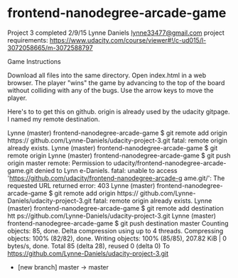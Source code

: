 frontend-nanodegree-arcade-game
===============================

Project 3
completed 2/9/15
Lynne Daniels
lynne33477@gmail.com
project requirements:  https://www.udacity.com/course/viewer#!/c-ud015/l-3072058665/m-3072588797


Game Instructions

Download all files into the same directory.
Open index.html in a web browser.
The player "wins" the game by advancing to the top of the board without colliding with any of the bugs.
Use the arrow keys to move the player.



Here's to to get this on github.  origin is already used by the udacity gitpage.  I named my remote destination.

Lynne (master) frontend-nanodegree-arcade-game $ git remote add origin https://
github.com/Lynne-Daniels/udacity-project-3.git
fatal: remote origin already exists.
Lynne (master) frontend-nanodegree-arcade-game $ git remote
origin
Lynne (master) frontend-nanodegree-arcade-game $ git push origin master
remote: Permission to udacity/frontend-nanodegree-arcade-game.git denied to Lynn
e-Daniels.
fatal: unable to access 'https://github.com/udacity/frontend-nanodegree-arcade-g
ame.git/': The requested URL returned error: 403
Lynne (master) frontend-nanodegree-arcade-game $ git remote add origin https://
github.com/Lynne-Daniels/udacity-project-3.git
fatal: remote origin already exists.
Lynne (master) frontend-nanodegree-arcade-game $ git remote add destination htt
ps://github.com/Lynne-Daniels/udacity-project-3.git
Lynne (master) frontend-nanodegree-arcade-game $ git push destination master
Counting objects: 85, done.
Delta compression using up to 4 threads.
Compressing objects: 100% (82/82), done.
Writing objects: 100% (85/85), 207.82 KiB | 0 bytes/s, done.
Total 85 (delta 28), reused 0 (delta 0)
To https://github.com/Lynne-Daniels/udacity-project-3.git
 * [new branch]      master -> master
